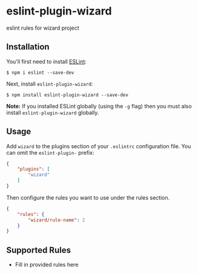 # eslint-plugin-wizard

eslint rules for wizard project

## Installation

You'll first need to install [ESLint](http://eslint.org):

```
$ npm i eslint --save-dev
```

Next, install `eslint-plugin-wizard`:

```
$ npm install eslint-plugin-wizard --save-dev
```

**Note:** If you installed ESLint globally (using the `-g` flag) then you must also install `eslint-plugin-wizard` globally.

## Usage

Add `wizard` to the plugins section of your `.eslintrc` configuration file. You can omit the `eslint-plugin-` prefix:

```json
{
    "plugins": [
        "wizard"
    ]
}
```


Then configure the rules you want to use under the rules section.

```json
{
    "rules": {
        "wizard/rule-name": 2
    }
}
```

## Supported Rules

* Fill in provided rules here





